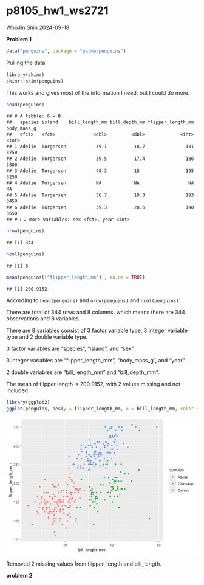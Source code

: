 p8105_hw1_ws2721
================
WooJin Shin
2024-09-18

**Problem 1**

``` r
data("penguins", package = "palmerpenguins")
```

Pulling the data

``` r
library(skimr)
skimr::skim(penguins)
```

This works and gives most of the information I need, but I could do
more.

``` r
head(penguins)
```

    ## # A tibble: 6 × 8
    ##   species island    bill_length_mm bill_depth_mm flipper_length_mm body_mass_g
    ##   <fct>   <fct>              <dbl>         <dbl>             <int>       <int>
    ## 1 Adelie  Torgersen           39.1          18.7               181        3750
    ## 2 Adelie  Torgersen           39.5          17.4               186        3800
    ## 3 Adelie  Torgersen           40.3          18                 195        3250
    ## 4 Adelie  Torgersen           NA            NA                  NA          NA
    ## 5 Adelie  Torgersen           36.7          19.3               193        3450
    ## 6 Adelie  Torgersen           39.3          20.6               190        3650
    ## # ℹ 2 more variables: sex <fct>, year <int>

``` r
nrow(penguins)
```

    ## [1] 344

``` r
ncol(penguins)
```

    ## [1] 8

``` r
mean(penguins[["flipper_length_mm"]], na.rm = TRUE)
```

    ## [1] 200.9152

According to `head(penguins)` and `nrow(penguins)` and `ncol(penguins)`:

There are total of 344 rows and 8 columns, which means there are 344
observations and 8 variables.

There are 8 variables consist of 3 factor variable type, 3 integer
variable type and 2 double variable type.

3 factor variables are “species”, “island”, and “sex”.

3 integer variables are “flipper_length_mm”, “body_mass_g”, and “year”.

2 double variables are “bill_length_mm” and “bill_depth_mm”.

The mean of flipper length is 200.9152, with 2 values missing and not
included.

``` r
library(ggplot2)
ggplot(penguins, aes(y = flipper_length_mm, x = bill_length_mm, color = species)) + geom_point(na.rm = TRUE)
```

![](p8105_hw1_ws2721_files/figure-gfm/unnamed-chunk-4-1.png)<!-- -->

Removed 2 missing values from flipper_length and bill_length.

**problem 2**
